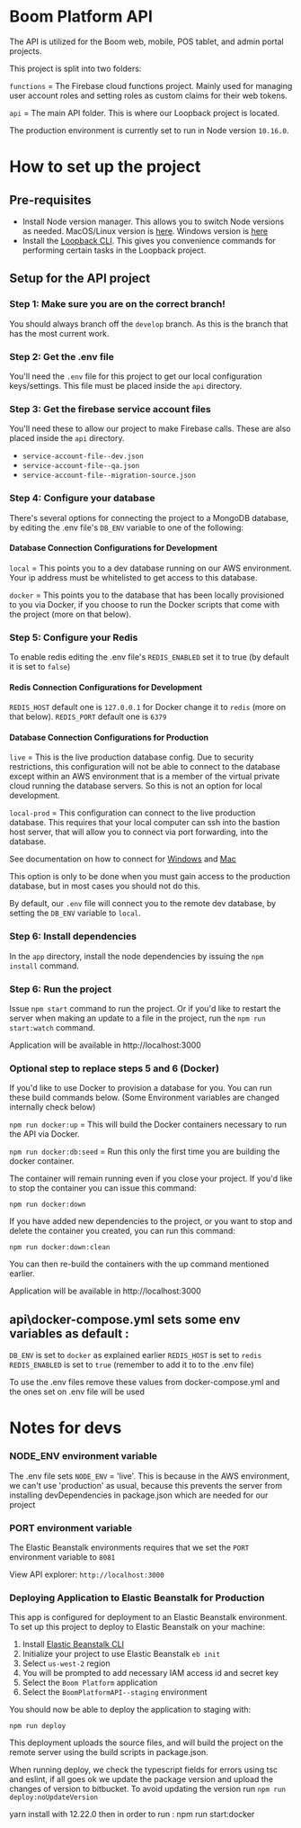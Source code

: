 # Boom Platform API

The API is utilized for the Boom web, mobile, POS tablet, and admin portal projects.

This project is split into two folders:

`functions` = The Firebase cloud functions project. Mainly used for managing user account roles and setting roles as custom claims for their web tokens.

`api` = The main API folder. This is where our Loopback project is located.

The production environment is currently set to run in Node version `10.16.0`.

# How to set up the project

## Pre-requisites

- Install Node version manager. This allows you to switch Node versions as needed. MacOS/Linux version is [here](https://github.com/nvm-sh/nvm). Windows version is [here](https://github.com/coreybutler/nvm-windows)
- Install the [Loopback CLI](https://loopback.io/doc/en/lb4/Command-line-interface.html). This gives you convenience commands for performing certain tasks in the Loopback project.

## Setup for the API project

### Step 1: Make sure you are on the correct branch!

You should always branch off the `develop` branch. As this is the branch that has the most current work.

### Step 2: Get the .env file

You'll need the `.env` file for this project to get our local configuration keys/settings. This file must be placed inside the `api` directory.

### Step 3: Get the firebase service account files

You'll need these to allow our project to make Firebase calls. These are also placed inside the `api` directory.

- `service-account-file--dev.json`
- `service-account-file--qa.json`
- `service-account-file--migration-source.json`

### Step 4: Configure your database

There's several options for connecting the project to a MongoDB database, by editing the .env file's `DB_ENV` variable to one of the following:

#### Database Connection Configurations for Development

`local` = This points you to a dev database running on our AWS environment. Your ip address must be whitelisted to get access to this database.

`docker` = This points you to the database that has been locally provisioned to you via Docker, if you choose to run the Docker scripts that come with the project (more on that below).

### Step 5: Configure your Redis

To enable redis editing the .env file's `REDIS_ENABLED` set it to true (by default it is set to `false`)

#### Redis Connection Configurations for Development

`REDIS_HOST` default one is `127.0.0.1` for Docker change it to `redis` (more on that below).
`REDIS_PORT` default one is `6379`

#### Database Connection Configurations for Production

`live` = This is the live production database config. Due to security restrictions, this configuration will not be able to connect to the database except within an AWS environment that is a member of the virtual private cloud running the database servers. So this is not an option for local development.

`local-prod` = This configuration can connect to the live production database. This requires that your local computer can ssh into the bastion host server, that will allow you to connect via port forwarding, into the database.

See documentation on how to connect for [Windows](https://boomcarding.atlassian.net/wiki/spaces/BW/pages/598605825/How+to+connect+to+production+MongoDB+with+a+Windows+PC) and [Mac](https://boomcarding.atlassian.net/wiki/spaces/BW/pages/912850965/How+to+connect+to+production+MongoDB+with+Mac)

This option is only to be done when you must gain access to the production database, but in most cases you should not do this.

By default, our `.env` file will connect you to the remote dev database, by setting the `DB_ENV` variable to `local`.

### Step 6: Install dependencies

In the `app` directory, install the node dependencies by issuing the `npm install` command.

### Step 6: Run the project

Issue `npm start` command to run the project. Or if you'd like to restart the server when making an update to a file in the project, run the `npm run start:watch` command.

Application will be available in http://localhost:3000

### Optional step to replace steps 5 and 6 (Docker)

If you'd like to use Docker to provision a database for you. You can run these build commands below. (Some Environment variables are changed internally check below)

`npm run docker:up` = This will build the Docker containers necessary to run the API via Docker.

`npm run docker:db:seed` = Run this only the first time you are building the docker container.

The container will remain running even if you close your project. If you'd like to stop the container you can issue this command:

`npm run docker:down`

If you have added new dependencies to the project, or you want to stop and delete the container you created, you can run this command:

`npm run docker:down:clean`

You can then re-build the containers with the up command mentioned earlier.

Application will be available in http://localhost:3000

## api\docker-compose.yml sets some env variables as default :

`DB_ENV` is set to `docker` as explained earlier
`REDIS_HOST` is set to `redis`
`REDIS_ENABLED` is set to `true` (remember to add it to to the .env file)

To use the .env files remove these values from docker-compose.yml and the ones set on .env file will be used

# Notes for devs

### NODE_ENV environment variable

The .env file sets `NODE_ENV` = 'live'. This is because in the AWS environment, we can't use 'production' as usual, because this prevents the server from installing devDependencies in package.json which are needed for our project

### PORT environment variable

The Elastic Beanstalk environments requires that we set the `PORT` environment variable to `8081`

View API explorer: `http://localhost:3000`

### Deploying Application to Elastic Beanstalk for Production

This app is configured for deployment to an Elastic Beanstalk environment. To set up this project to deploy to Elastic Beanstalk on your machine:

1. Install [Elastic Beanstalk CLI](https://docs.aws.amazon.com/elasticbeanstalk/latest/dg/eb-cli3.html)
1. Initialize your project to use Elastic Beanstalk `eb init`
1. Select `us-west-2` region
1. You will be prompted to add necessary IAM access id and secret key
1. Select the `Boom Platform` application
1. Select the `BoomPlatformAPI--staging` environment

You should now be able to deploy the application to staging with:

`npm run deploy`

This deployment uploads the source files, and will build the project on the remote server using the build scripts in package.json.

When running deploy, we check the typescript fields for errors using tsc and eslint, if all goes ok we update the package version and upload the changes of version to bitbucket. To avoid updating the version run `npm run deploy:noUpdateVersion`


yarn install with 12.22.0
then 
in order to run 
: npm run start:docker

